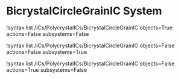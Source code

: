 <!-- MOOSE Documentation Stub: Remove this when content is added. -->

# BicrystalCircleGrainIC System

!syntax list /ICs/PolycrystalICs/BicrystalCircleGrainIC objects=True actions=False subsystems=False

!syntax list /ICs/PolycrystalICs/BicrystalCircleGrainIC objects=False actions=False subsystems=True

!syntax list /ICs/PolycrystalICs/BicrystalCircleGrainIC objects=False actions=True subsystems=False

